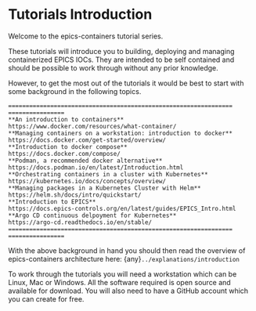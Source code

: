 # Tutorials Introduction

Welcome to the epics-containers tutorial series.

These tutorials will introduce you to building, deploying and managing
containerized EPICS IOCs. They are intended to be self contained
and should be possible to work through without any prior knowledge.

However, to get the most out of the tutorials it would be best to start with
some background in the following topics.

```{eval-rst}
================================================================    ================
**An introduction to containers**                                   https://www.docker.com/resources/what-container/
**Managing containers on a workstation: introduction to docker**    https://docs.docker.com/get-started/overview/
**Introduction to docker compose**                                  https://docs.docker.com/compose/
**Podman, a recommended docker alternative**                        https://docs.podman.io/en/latest/Introduction.html
**Orchestrating containers in a cluster with Kubernetes**           https://kubernetes.io/docs/concepts/overview/
**Managing packages in a Kubernetes Cluster with Helm**             https://helm.sh/docs/intro/quickstart/
**Introduction to EPICS**                                           https://docs.epics-controls.org/en/latest/guides/EPICS_Intro.html
**Argo CD continuous delpoyment for Kubernetes**                    https://argo-cd.readthedocs.io/en/stable/
================================================================    ================
```

With the above background in hand you should then read the overview of
epics-containers architecture here: {any}`../explanations/introduction`

To work through the tutorials you will need a workstation which can be
Linux, Mac or Windows. All the software required is open source and available
for download. You will also need to have a GitHub account which you can create
for free.
